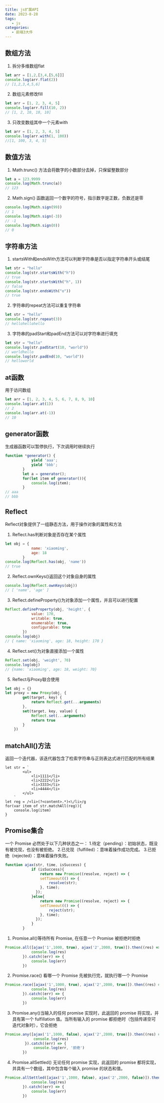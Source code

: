 ```yaml
---
title: js扩展API
date: 2023-8-28
tags:
   - js
categories:
   - 前端3大件
---
```



## 数组方法
1. 拆分多维数组flat
```js
let arr = [1,2,[3,4,[5,6]]]
console.log(arr.flat(2))
// [1,2,3,4,5,6]
```


2. 数组元素修改fill
```js
let arr = [1, 2, 3, 4, 5]
console.log(arr.fill(10, 2))
// [1, 2, 10, 10, 10]
```


3. 只改变数组其中一个元素with
```js
let arr = [1, 2, 3, 4, 5]
console.log(arr.with(1, 100))
//[1, 100, 3, 4, 5]
```

## 数值方法
1. Math.trunc() 方法会将数字的小数部分去掉，只保留整数部分
```js
let a = 123.9999
console.log(Math.trunc(a))
// 123
```

2. Math.sign() 函数返回一个数字的符号，指示数字是正数，负数还是零
```js
console.log(Math.sign(99))
// 1
console.log(Math.sign(-3))
// -1
console.log(Math.sign(0))
// 0
```

## 字符串方法
1. startsWith和endsWith方法可以判断字符串是否以指定字符串开头或结尾
```js
let str = "hello"
console.log(str.startsWith("h"))
// true
console.log(str.startsWith("h", 1))
// false
console.log(str.endsWith("o"))
// true
```

2. 字符串的repeat方法可以重复字符串
```js
let str = "hello"
console.log(str.repeat(3))
// hellohellohello
```

3. 字符串的padStart和padEnd方法可以对字符串进行填充
```js
let str = "hello"
console.log(str.padStart(10, "world"))
// worldhello
console.log(str.padEnd(10, "world"))
// helloworld
```


## at函数
用于访问数组
```js
let arr = [1, 2, 3, 4, 5, 6, 7, 8, 9, 10]
console.log(arr.at(1))
// 2
console.log(arr.at(-1))
// 10
```


## generator函数
生成器函数可以暂停执行，下次调用时继续执行
```js
function *generator() {
            yield 'aaa';
            yield 'bbb';
        }
        let a = generator();
        for(let item of generator()){
            console.log(item);
        }
// aaa
// bbb
```


## Reflect
Reflect对象提供了一组静态方法，用于操作对象的属性和方法
1. Reflect.has判断对象是否存在某个属性
```js
let obj = {
            name: 'xiaoming',
            age: 18
        }
console.log(Reflect.has(obj, 'name'))
// true
```




2. Reflect.ownKeys()返回这个对象自身的属性
```js
console.log(Reflect.ownKeys(obj))
// [ 'name', 'age' ]
```


3. Reflect.defineProperty()为对象添加一个属性，并且可以进行配置
```js
Reflect.defineProperty(obj, 'height', {
            value: 170,
            writable: true,
            enumerable: true,
            configurable: true
        })
console.log(obj)
// { name: 'xiaoming', age: 18, height: 170 }
```

4. Reflect.set()为对象直接添加一个属性
```js
Reflect.set(obj, 'weight', 70)
console.log(obj)
// {name: 'xiaoming', age: 18, weight: 70}
```


5. Reflect与Proxy联合使用
```js
let obj = {}
let proxy = new Proxy(obj, {
        get(target, key) {
            return Reflect.get(...arguments)
        },
        set(target, key, value) {
            Reflect.set(...arguments)
            return true
        }
    })
```


## matchAll()方法
返回一个迭代器，该迭代器包含了检索字符串与正则表达式进行匹配的所有结果
```
let str = `
        <ul>
            <li>1111</li>
            <li>2222</li>
            <li>3333</li>
            <li>4444</li>
        </ul>
    `
let reg = /<li>(?<content>.*)<\/li>/g
for(var item of str.matchAll(reg)){
    console.log(item)
}
```


## Promise集合
一个 Promise 必然处于以下几种状态之一：
1.待定（pending）：初始状态，既没有被兑现，也没有被拒绝。
2.已兑现（fulfilled）：意味着操作成功完成。
3.已拒绝（rejected）：意味着操作失败。

```js
function ajax(str, time, isSuccess) {
            if (isSuccess){
                return new Promise((resolve, reject) => {
                setTimeout(() => {
                    resolve(str);
                }, time);
              });
            }else{
                return new Promise((resolve, reject) => {
                setTimeout(() => {
                    reject(str);
                }, time);
              });
            }
        }
```

1. Promise.all()等待所有 Promise, 在任意一个 Promise 被拒绝时拒绝
```js
Promise.all([ajax('1',1000, true), ajax('2',2000, true)]).then((res) => {
            console.log(res)
        }).catch((err) => {
            console.log(err)
        })
```


2. Promise.race() 看哪一个 Promise 先被执行完，就执行哪一个 Promise
```js
Promise.race([ajax('1',1000, true), ajax('2',2000, true)]).then((res) => {
            console.log(res)
        }).catch((err) => {
            console.log(err)
        })
```


3. Promise.any()当输入的任何 promise 实现时，此返回的 promise 将实现，并具有第一个 fulfillation 值。当所有输入的 promise 都拒绝时（包括传递空可迭代对象时），它会拒绝
```js
Promise.any([ajax('1',1000, false), ajax('2',2000, true)]).then((res) => {
             console.log(res)
         }).catch((err) => {
             console.log(err, '拒绝')
        })
```


4. Promise.allSettled() 无论任何 promise 实现，此返回的 promise 都将实现，并具有一个数组，其中包含每个输入 promise 的状态和值。
```js
Promise.allSettled([ajax('1',1000, false), ajax('2',2000, false)]).then((res) => {
            console.log(res)
        }).catch((err) => {
            console.log(err)
        })
```

